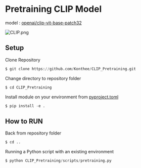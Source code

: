 # Pretraining CLIP Model 
model : [openai/clip-vit-base-patch32](https://huggingface.co/openai/clip-vit-base-patch32)


![CLIP.png](https://github.com/openai/CLIP/blob/main/CLIP.png)

## Setup
Clone Repository
```python
$ git clone https://github.com/Konthee/CLIP_Pretraining.git
```
Change directory to repository folder

```python
$ cd CLIP_Pretraining
```
Install module on your environment from [pyproject.toml](https://github.com/Konthee/CLIP_Pretraining/blob/main/pyproject.toml)
```python
$ pip install -e .
```
## How to RUN 
Back from repository folder 
```python
$ cd ..
```
Running a Python script with an existing environment
```python
$ python CLIP_Pretraining/scripts/pretraining.py
```
